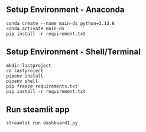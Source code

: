 ## Setup Environment - Anaconda
```
conda create --name main-ds python=3.12.6
conda activate main-ds
pip install -r requirement.txt
```

## Setup Environment - Shell/Terminal
```
mkdir lastproject
cd lastproject
pipenv install
pipenv shell
pip freeze requirements.txt
pip install -r requirement.txt
```

## Run steamlit app
```
streamlit run dashboard1.py
```
